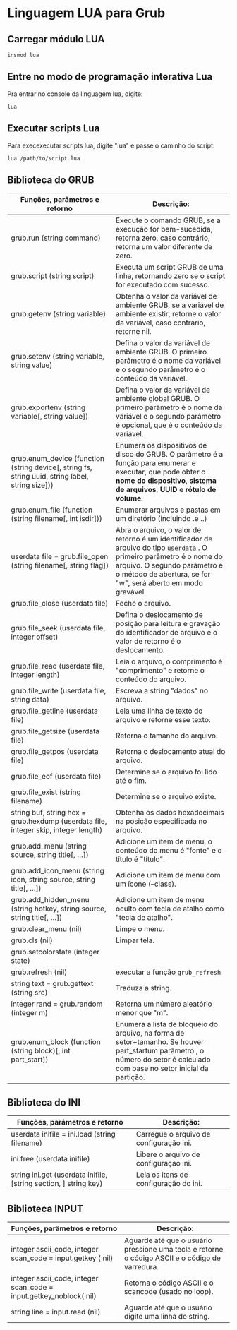 # Linguagem LUA para Grub


## Carregar módulo LUA

```grub
​insmod lua
```

## Entre no modo de programação interativa Lua

Pra entrar no console da linguagem lua, digite:

```grub
lua
```

## Executar scripts Lua

Para execexecutar scripts lua, digite "lua" e passe o caminho do script:
​
```grub
lua /path/to/script.lua
```

## Biblioteca do GRUB

| Funções, parâmetros e retorno                                                                    | Descrição:                                                                                                                                                                                                            |
|--------------------------------------------------------------------------------------------------|-----------------------------------------------------------------------------------------------------------------------------------------------------------------------------------------------------------------------|
| grub.run (string command)                                                                        | Execute o comando GRUB, se a execução for bem-sucedida, retorna zero, caso contrário, retorna um valor diferente de zero.                                                                                             |
| grub.script (string script)                                                                      | Executa um script GRUB de uma linha, retornando zero se o script for executado com sucesso.                                                                                                                           |
| grub.getenv (string variable)                                                                    | Obtenha o valor da variável de ambiente GRUB, se a variável de ambiente existir, retorne o valor da variável, caso contrário, retorne nil.                                                                            |
| grub.setenv (string variable, string value)                                                      | Defina o valor da variável de ambiente GRUB. O primeiro parâmetro é o nome da variável e o segundo parâmetro é o conteúdo da variável.                                                                                |
| grub.exportenv (string variable[, string value])                                                 | Defina o valor da variável de ambiente global GRUB. O primeiro parâmetro é o nome da variável e o segundo parâmetro é opcional, que é o conteúdo da variável.                                                         |
| grub.enum_device (function (string device[, string fs, string uuid, string label, string size])) | Enumera os dispositivos de disco do GRUB. O parâmetro é a função para enumerar e executar, que pode obter o **nome do dispositivo**, **sistema de arquivos**, **UUID** e **rótulo de volume**.                        |
| grub.enum_file (function (string filename[, int isdir]))                                         | Enumerar arquivos e pastas em um diretório (incluindo .e ..)                                                                                                                                                          |
| userdata file = grub.file_open (string filename[, string flag])                                  | Abra o arquivo, o valor de retorno é um identificador de arquivo do tipo `userdata` . O primeiro parâmetro é o nome do arquivo. O segundo parâmetro é o método de abertura, se for "w", será aberto em modo gravável. |
| grub.file_close (userdata file)                                                                  | Feche o arquivo.                                                                                                                                                                                                      |
| grub.file_seek (userdata file, integer offset)                                                   | Defina o deslocamento de posição para leitura e gravação do identificador de arquivo e o valor de retorno é o deslocamento.                                                                                           |
| grub.file_read (userdata file, integer length)                                                   | Leia o arquivo, o comprimento é "comprimento" e retorne o conteúdo do arquivo.                                                                                                                                        |
| grub.file_write (userdata file, string data)                                                     | Escreva a string "dados" no arquivo.                                                                                                                                                                                  |
| grub.file_getline (userdata file)                                                                | Leia uma linha de texto do arquivo e retorne esse texto.                                                                                                                                                              |
| grub.file_getsize (userdata file)                                                                | Retorna o tamanho do arquivo.                                                                                                                                                                                         |
| grub.file_getpos (userdata file)                                                                 | Retorna o deslocamento atual do arquivo.                                                                                                                                                                              |
| grub.file_eof (userdata file)                                                                    | Determine se o arquivo foi lido até o fim.                                                                                                                                                                            |
| grub.file_exist (string filename)                                                                | Determine se o arquivo existe.                                                                                                                                                                                        |
| string buf, string hex = grub.hexdump (userdata file, integer skip, integer length)              | Obtenha os dados hexadecimais na posição especificada no arquivo.                                                                                                                                                     |
| grub.add_menu (string source, string title[, …])                                                 | Adicione um item de menu, o conteúdo do menu é "fonte" e o título é "título".                                                                                                                                         |
| grub.add_icon_menu (string icon, string source, string title[, …])                               | Adicione um item de menu com um ícone (–class).                                                                                                                                                                       |
| grub.add_hidden_menu (string hotkey, string source, string title[, …])                           | Adicione um item de menu oculto com tecla de atalho como "tecla de atalho".                                                                                                                                           |
| grub.clear_menu (nil)                                                                            | Limpe o menu.                                                                                                                                                                                                         |
| grub.cls (nil)                                                                                   | Limpar tela.                                                                                                                                                                                                          |
| grub.setcolorstate (integer state)                                                               |                                                                                                                                                                                                                       |
| grub.refresh (nil)                                                                               | executar a função `grub_refresh`                                                                                                                                                                                      |
| string text = grub.gettext (string src)                                                          | Traduza a string.                                                                                                                                                                                                     |
| integer rand = grub.random (integer m)                                                           | Retorna um número aleatório menor que "m".                                                                                                                                                                            |
| grub.enum_block (function (string block)[, int part_start])                                      | Enumera a lista de bloqueio do arquivo, na forma de setor+tamanho. Se houver part_startum parâmetro , o número do setor é calculado com base no setor inicial da partição.                                            |

## Biblioteca do INI


| Funções, parâmetros e retorno                                    | Descrição:                              |
|------------------------------------------------------------------|-----------------------------------------|
| userdata inifile = ini.load (string filename)                    | Carregue o arquivo de configuração ini. |
| ini.free (userdata inifile)                                      | Libere o arquivo de configuração ini.   |
| string ini.get (userdata inifile, [string section, ] string key) | Leia os itens de configuração do ini.   |

## Biblioteca INPUT

| Funções, parâmetros e retorno                                       | Descrição:                                                                                      |
|---------------------------------------------------------------------|-------------------------------------------------------------------------------------------------|
| integer ascii_code, integer scan_code = input.getkey ( nil)         | Aguarde até que o usuário pressione uma tecla e retorne o código ASCII e o código de varredura. |
| integer ascii_code, integer scan_code = input.getkey_noblock( nil)  | Retorna o código ASCII e o scancode (usado no loop).                                            |
| string line = input.read (nil)                                      | Aguarde até que o usuário digite uma linha de string.                                           |


